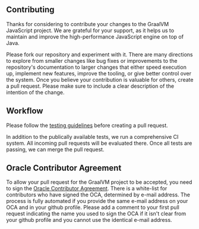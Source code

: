 ## Contributing

Thanks for considering to contribute your changes to the GraalVM JavaScript project.
We are grateful for your support, as it helps us to maintain and improve the high-performance JavaScript engine on top of Java.

Please fork our repository and experiment with it.
There are many directions to explore from smaller changes like bug fixes or improvements to the repository's documentation to larger changes that either speed execution up, implement new features, improve the tooling, or give better control over the system.
Once you believe your contribution is valuable for others, create a pull request.
Please make sure to include a clear description of the intention of the change.

## Workflow

Please follow the [testing guidelines](./docs/contributor/Testing.md) before creating a pull request.

In addition to the publically available tests, we run a comprehensive CI system.
All incoming pull requests will be evaluated there.
Once all tests are passing, we can merge the pull request.

## Oracle Contributor Agreement
To allow your pull request for the GraalVM project to be accepted, you need to sign the [Oracle Contributor Agreement](http://www.oracle.com/technetwork/community/oca-486395.html).
There is a white-list for contributors who have signed the OCA, determined by e-mail address.
The process is fully automated if you provide the same e-mail address on your OCA and in your github profile.
Please add a comment to your first pull request indicating the name you used to sign the OCA if it isn't clear from your github profile and you cannot use the identical e-mail address.


